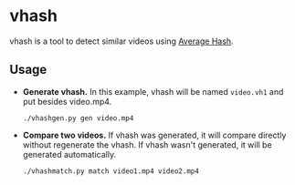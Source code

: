 vhash
=====

vhash is a tool to detect similar videos using [Average Hash](http://www.hackerfactor.com/blog/index.php?/archives/432-Looks-Like-It.html).

## Usage

* **Generate vhash.** In this example, vhash will be named `video.vh1` and put besides video.mp4.

    ```
    ./vhashgen.py gen video.mp4
    ```

* **Compare two videos.** If vhash was generated, it will compare directly without regenerate the vhash. If vhash wasn't generated, it will be generated automatically.

    ```
    ./vhashmatch.py match video1.mp4 video2.mp4
    ```
